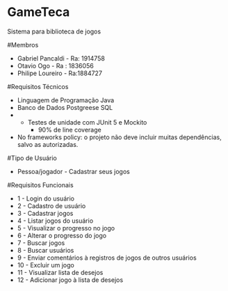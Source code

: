 # GameTeca
Sistema para biblioteca de jogos

#Membros
- Gabriel Pancaldi - Ra: 1914758
- Otavio Ogo - Ra : 1836056
- Philipe Loureiro - Ra:1884727

#Requisitos Técnicos
- Linguagem de Programação Java
- Banco de Dados Postgreese SQL
- - Testes de unidade com JUnit 5 e Mockito
    - 90% de line coverage
- No frameworks policy: o projeto não deve incluir muitas dependências, salvo as autorizadas.

#Tipo de Usuário
- Pessoa/jogador - Cadastrar seus jogos

#Requisitos Funcionais

- 1 - Login do usuário
- 2 - Cadastro de usuário
- 3 - Cadastrar jogos
- 4 - Listar jogos do usuário
- 5 - Visualizar o progresso no jogo
- 6 - Alterar o progresso do jogo
- 7 - Buscar jogos
- 8 - Buscar usuários
- 9 - Enviar comentários à registros de jogos de outros usuários
- 10 - Excluir um jogo
- 11 - Visualizar lista de desejos
- 12 - Adicionar jogo à lista de desejos

